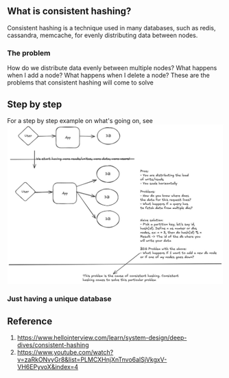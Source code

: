 ## What is consistent hashing?

Consistent hashing is a technique used in many databases, such as redis, cassandra, memcache, for evenly distributing
data between nodes. 

### The problem

How do we distribute data evenly between multiple nodes? What happens when I add a node? What happens when I delete a node?
These are the problems that consistent hashing will come to solve

## Step by step

For a step by step example on what's going on, see ![architecture consistent hashing](./consistent_hashing.jpeg)

### Just having a unique database

## Reference
1. https://www.hellointerview.com/learn/system-design/deep-dives/consistent-hashing
2. https://www.youtube.com/watch?v=zaRkONvyGr8&list=PLMCXHnjXnTnvo6alSjVkgxV-VH6EPyvoX&index=4
